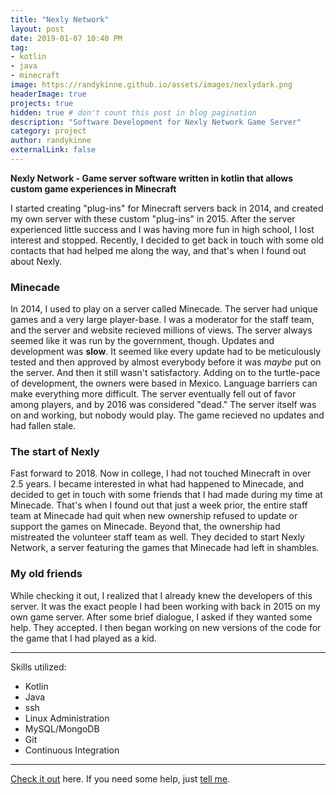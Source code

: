 ```yaml
---
title: "Nexly Network"
layout: post
date: 2019-01-07 10:40 PM
tag:
- kotlin
- java
- minecraft
image: https://randykinne.github.io/assets/images/nexlydark.png
headerImage: true
projects: true
hidden: true # don't count this post in blog pagination
description: "Software Development for Nexly Network Game Server"
category: project
author: randykinne
externalLink: false
---
```



 **Nexly Network - Game server software written in kotlin that allows custom game experiences in Minecraft**

I started creating "plug-ins" for Minecraft servers back in 2014, and created my own server with these custom "plug-ins" in 2015. After the server experienced little success and I was having more fun in high school, I lost interest and stopped. Recently, I decided to get back in touch with some old contacts that had helped me along the way, and that's when I found out about Nexly.

### Minecade

In 2014, I used to play on a server called Minecade. The server had unique games and a very large player-base. I was a moderator for the staff team, and the server and website recieved millions of views. The server always seemed like it was run by the government, though. Updates and development was **slow**. It seemed like every update had to be meticulously tested and then approved by almost everybody before it was *maybe* put on the server. And then it still wasn't satisfactory. Adding on to the turtle-pace of development, the owners were based in Mexico. Language barriers can make everything more difficult. The server eventually fell out of favor among players, and by 2016 was considered "dead." The server itself was on and working, but nobody would play. The game recieved no updates and had fallen stale.

### The start of Nexly

Fast forward to 2018. Now in college, I had not touched Minecraft in over 2.5 years. I became interested in what had happened to Minecade, and decided to get in touch with some friends that I had made during my time at Minecade. That's when I found out that just a week prior, the entire staff team at Minecade had quit when new ownership refused to update or support the games on Minecade. Beyond that, the ownership had mistreated the volunteer staff team as well. They decided to start Nexly Network, a server featuring the games that Minecade had left in shambles.

### My old friends

While checking it out, I realized that I already knew the developers of this server. It was the exact people I had been working with back in 2015 on my own game server. After some brief dialogue, I asked if they wanted some help. They accepted. I then began working on new versions of the code for the game that I had played as a kid.

---

Skills utilized:

- Kotlin
- Java
- ssh
- Linux Administration
- MySQL/MongoDB
- Git
- Continuous Integration

---

[Check it out](http://nexly.network) here.
If you need some help, just [tell me](http://github.com/randykinne/randykinne.github.io/issues).
